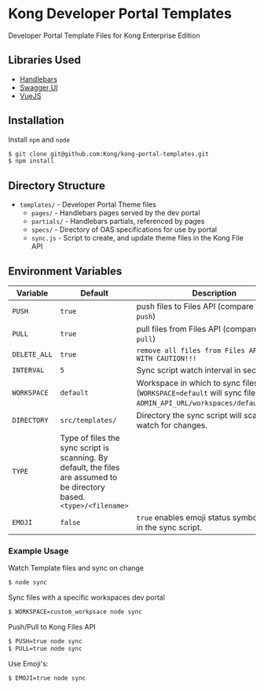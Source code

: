 # Kong Developer Portal Templates

Developer Portal Template Files for Kong Enterprise Edition

## Libraries Used

- [Handlebars](https://handlebarsjs.com/)
- [Swagger UI](https://github.com/swagger-api/swagger-ui)
- [VueJS](https://vuejs.org/)

## Installation

Install `npm` and `node`

```bash
$ git clone git@github.com:Kong/kong-portal-templates.git
$ npm install
```

## Directory Structure
- `templates/` - Developer Portal Theme files
  - `pages/` - Handlebars pages served by the dev portal
  - `partials/` - Handlebars partials, referenced by pages
  - `specs/` - Directory of OAS specifications for use by portal
  - `sync.js` - Script to create, and update theme files in the Kong File API

## Environment Variables

|Variable|Default|Description|
|---|---|---|
|`PUSH`|`true`|push files to Files API (compare to `git push`)|
|`PULL`|`true`|pull files from Files API (compare to `git pull`)|
|`DELETE_ALL`|`true`|`remove all files from Files API. USE WITH CAUTION!!!`|
|`INTERVAL`|`5`|Sync script watch interval in seconds|
|`WORKSPACE`|`default`|Workspace in which to sync files with (`WORKSPACE=default` will sync files with `ADMIN_API_URL/workspaces/default/files`)
|`DIRECTORY`|`src/templates/`|Directory the sync script will scan and watch for changes.|
|`TYPE`|Type of files the sync script is scanning. By default, the files are assumed to be directory based. `<type>/<filename>`|
|`EMOJI`|`false`|`true` enables emoji status symbol output in the sync script.|

### Example Usage

Watch Template files and sync on change
```bash
$ node sync
```

Sync files with a specific workspaces dev portal
```bash
$ WORKSPACE=custom_workpsace node sync
```

Push/Pull to Kong Files API
```bash
$ PUSH=true node sync
$ PULL=true node sync
```

Use Emoji's:
```bash
$ EMOJI=true node sync
```
